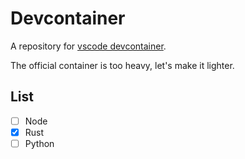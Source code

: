 # Devcontainer

A repository for [vscode devcontainer](https://containers.dev/).

The official container is too heavy, let's make it lighter.
## List 

- [ ] Node 
- [x] Rust
- [ ] Python